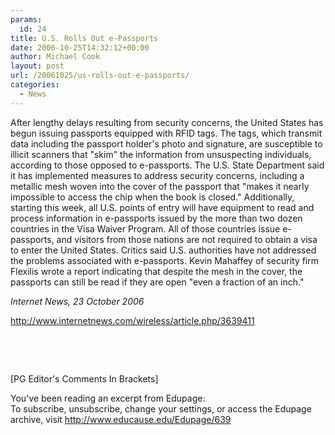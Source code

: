 ```yaml
---
params:
  id: 24
title: U.S. Rolls Out e-Passports
date: 2006-10-25T14:32:12+00:00
author: Michael Cook
layout: post
url: /20061025/us-rolls-out-e-passports/
categories:
  - News
---
```

<p align="left">
  <p align="left">
    After lengthy delays resulting from security concerns, the United States has begun issuing passports equipped with RFID tags. The tags, which transmit data including the passport holder's photo and signature, are susceptible to illicit scanners that "skim" the information from unsuspecting individuals, according to those opposed to e-passports. The U.S. State Department said it has implemented measures to address security concerns, including a metallic mesh woven into the cover of the passport that "makes it nearly impossible to access the chip when the book is closed." Additionally, starting this week, all U.S. points of entry will have equipment to read and process information in e-passports issued by the more than two dozen countries in the Visa Waiver Program. All of those countries issue e-passports, and visitors from those nations are not required to obtain a visa to enter the United States. Critics said U.S. authorities have not addressed the problems associated with e-passports. Kevin Mahaffey of security firm Flexilis wrote a report indicating that despite the mesh in the cover, the passports can still be read if they are open "even a fraction of an inch."
  </p>

  <p align="left">
    <em>Internet News, 23 October 2006</em>
  </p>

  <p align="left">
    <a href="http://www.internetnews.com/wireless/article.php/3639411" target="_blank">http://www.internetnews.com/wireless/article.php/3639411</a>
  </p>

  <p align="left">
    &nbsp;
  </p>

  <p align="left">
    &nbsp;
  </p>

  <p align="left">
    [PG Editor's Comments In Brackets]
  </p>

  <p align="left">
    You've been reading an excerpt from Edupage:<br /> To subscribe, unsubscribe, change your settings, or access the Edupage archive, visit <a href="http://www.educause.edu/Edupage/639" target="_blank">http://www.educause.edu/Edupage/639</a>
  </p>
